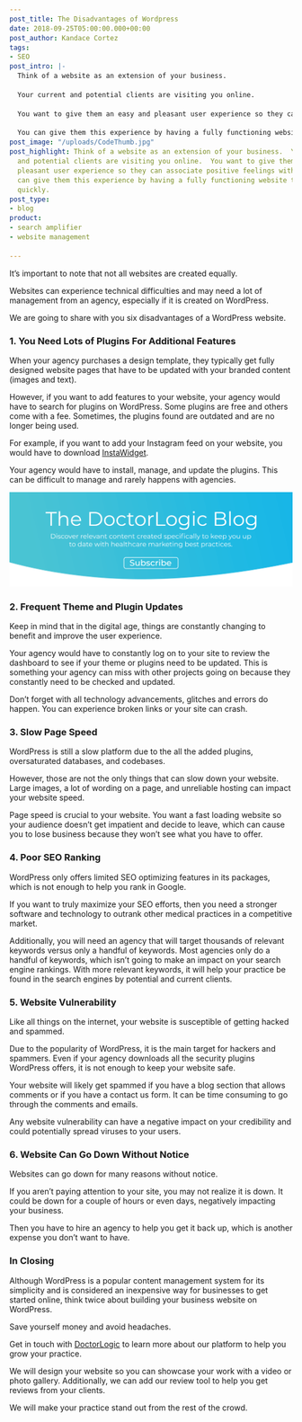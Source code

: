 ```yaml
---
post_title: The Disadvantages of Wordpress
date: 2018-09-25T05:00:00.000+00:00
post_author: Kandace Cortez
tags:
- SEO
post_intro: |-
  Think of a website as an extension of your business.

  Your current and potential clients are visiting you online.

  You want to give them an easy and pleasant user experience so they can associate positive feelings with your business.

  You can give them this experience by having a fully functioning website that loads up quickly.
post_image: "/uploads/CodeThumb.jpg"
post_highlight: Think of a website as an extension of your business.  Your current
  and potential clients are visiting you online.  You want to give them an easy and
  pleasant user experience so they can associate positive feelings with your business.  You
  can give them this experience by having a fully functioning website that loads up
  quickly.
post_type:
- blog
product:
- search amplifier
- website management

---
```

It’s important to note that not all websites are created equally.

Websites can experience technical difficulties and may need a lot of management from an agency, especially if it is created on WordPress.

We are going to share with you six disadvantages of a WordPress website.

### 1. You Need Lots of Plugins For Additional Features

When your agency purchases a design template, they typically get fully designed website pages that have to be updated with your branded content (images and text).

However, if you want to add features to your website, your agency would have to search for plugins on WordPress. Some plugins are free and others come with a fee. Sometimes, the plugins found are outdated and are no longer being used.

For example, if you want to add your Instagram feed on your website, you would have to download [InstaWidget](https://instawidget.net/).

Your agency would have to install, manage, and update the plugins. This can be difficult to manage and rarely happens with agencies.

![Subscribe to the DoctorLogic blog Banner](/uploads/2022-doctorlogic-subscribeblog-cta-01-1.png "Subscribe to the DoctorLogic blog.")

### 2. Frequent Theme and Plugin Updates

Keep in mind that in the digital age, things are constantly changing to benefit and improve the user experience.

Your agency would have to constantly log on to your site to review the dashboard to see if your theme or plugins need to be updated. This is something your agency can miss with other projects going on because they constantly need to be checked and updated.

Don’t forget with all technology advancements, glitches and errors do happen. You can experience broken links or your site can crash.

### 3. Slow Page Speed

WordPress is still a slow platform due to the all the added plugins, oversaturated databases, and codebases.

However, those are not the only things that can slow down your website. Large images, a lot of wording on a page, and unreliable hosting can impact your website speed.

Page speed is crucial to your website. You want a fast loading website so your audience doesn’t get impatient and decide to leave, which can cause you to lose business because they won’t see what you have to offer.

### 4. Poor SEO Ranking

WordPress only offers limited SEO optimizing features in its packages, which is not enough to help you rank in Google.

If you want to truly maximize your SEO efforts, then you need a stronger software and technology to outrank other medical practices in a competitive market.

Additionally, you will need an agency that will target thousands of relevant keywords versus only a handful of keywords. Most agencies only do a handful of keywords, which isn’t going to make an impact on your search engine rankings. With more relevant keywords, it will help your practice be found in the search engines by potential and current clients.

### 5. Website Vulnerability

Like all things on the internet, your website is susceptible of getting hacked and spammed.

Due to the popularity of WordPress, it is the main target for hackers and spammers. Even if your agency downloads all the security plugins WordPress offers, it is not enough to keep your website safe.

Your website will likely get spammed if you have a blog section that allows comments or if you have a contact us form. It can be time consuming to go through the comments and emails.

Any website vulnerability can have a negative impact on your credibility and could potentially spread viruses to your users.

### 6. Website Can Go Down Without Notice

Websites can go down for many reasons without notice.

If you aren’t paying attention to your site, you may not realize it is down. It could be down for a couple of hours or even days, negatively impacting your business.

Then you have to hire an agency to help you get it back up, which is another expense you don’t want to have.

### In Closing

Although WordPress is a popular content management system for its simplicity and is considered an inexpensive way for businesses to get started online, think twice about building your business website on WordPress.

Save yourself money and avoid headaches.

Get in touch with [DoctorLogic](https://doctorlogic.com/pricing/) to learn more about our platform to help you grow your practice.

We will design your website so you can showcase your work with a video or photo gallery. Additionally, we can add our review tool to help you get reviews from your clients.

We will make your practice stand out from the rest of the crowd.
